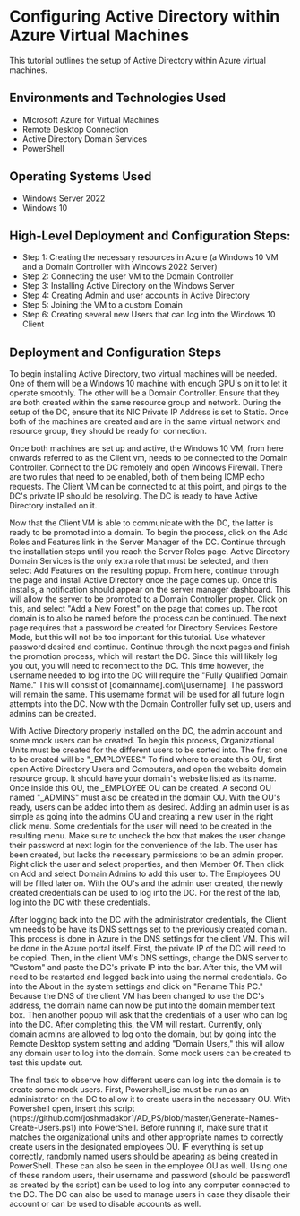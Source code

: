<p align="center">
<h1>Configuring Active Directory within Azure Virtual Machines</h1>
</p>

This tutorial outlines the setup of Active Directory within Azure virtual machines. <br />
<p> 
</p>

<h2> Environments and Technologies Used</h2>

- MIcrosoft Azure for Virtual Machines
- Remote Desktop Connection
- Active Directory Domain Services
- PowerShell

<h2> Operating Systems Used </h2>

- Windows Server 2022
- Windows 10

<h2>High-Level Deployment and Configuration Steps:</h2>

- Step 1: Creating the necessary resources in Azure (a Windows 10 VM and a Domain Controller with Windows 2022 Server)
- Step 2: Connecting the user VM to the Domain Controller
- Step 3: Installing Active Directory on the Windows Server
- Step 4: Creating Admin and user accounts in Active Directory
- Step 5: Joining the VM to a custom Domain
- Step 6: Creating several new Users that can log into the Windows 10 Client

<h2>Deployment and Configuration Steps</h2>

<p>
  To begin installing Active Directory, two virtual machines will be needed. One of them will be a Windows 10 machine with enough GPU's on it to let it operate smoothly. The other will be a Domain Controller.  Ensure that they are both created within the same resource group and network. During the setup of the DC, ensure that its NIC Private IP Address is set to Static. Once both of the machines are created and are in the same virtual network and resource group, they should be ready for connection.
</p>

<p>
  Once both machines are set up and active, the Windows 10 VM, from here onwards referred to as the Client vm, needs to be connected to the Domain Controller. Connect to the DC remotely and open Windows Firewall. There are two rules that need to be enabled, both of them being ICMP echo requests. The Client VM can be connected to at this point, and pings to the DC's private IP should be resolving. The DC is ready to have Active Directory installed on it.
</p>

<p>
  Now that the Client VM is able to communicate with the DC, the latter is ready to be promoted into a domain. To begin the process, click on the Add Roles and Features link in the Server Manager of the DC. Continue through the installation steps until you reach the Server Roles page. Active Directory Domain Services is the only extra role that must be selected, and then select Add Features on the resulting popup. From here, continue through the page and install Active Directory once the page comes up. Once this installs, a notification should appear on the server manager dashboard. This will allow the server to be promoted to a Domain Controller proper. Click on this, and select "Add a New Forest" on the page that comes up. The root domain is to also be named before the process can be continued. The next page requires that a password be created for Directory Services Restore Mode, but this will not be too important for this tutorial. Use whatever password desired and continue. Continue through the next pages and finish the promotion process, which will restart the DC. Since this will likely log you out, you will need to reconnect to the DC. This time however, the username needed to log into the DC will require the "Fully Qualified Domain Name." This will consist of [domainname].com\[username]. The password will remain the same. This username format will be used for all future login attempts into the DC. Now with the Domain Controller fully set up, users and admins can be created. 
</p>

<P>
  With Active Directory properly installed on the DC, the admin account and some mock users can be created. To begin this process, Organizational Units must be created for the different users to be sorted into. The first one to be created will be "_EMPLOYEES." To find where to create this OU, first open Active Directory Users and Computers, and open the website domain resource group. It should have your domain's website listed as its name. Once inside this OU, the _EMPLOYEE OU can be created. A second OU named "_ADMINS" must also be created in the domain OU. With the OU's ready, users can be added into them as desired. Adding an admin user is as simple as going into the admins OU and creating a new user in the right click menu. Some credentials for the user will need to be created in the resulting menu. Make sure to uncheck the box that makes the user change their password at next login for the convenience of the lab. The user has been created, but lacks the necessary permissions to be an admin proper. Right click the user and select properties, and then Member Of. Then click on Add and select Domain Admins to add this user to. The Employees OU will be filled later on. With the OU's and the admin user created, the newly created credentials can be used to log into the DC. For the rest of the lab, log into the DC with these credentials.
</P>

<p>
   After logging back into the DC with the administrator credentials, the Client vm needs to be have its DNS settings set to the previously created domain. This process is done in Azure in the DNS settings for the client VM. This will be done in the Azure portal itself. First, the private IP of the DC will need to be copied. Then, in the client VM's DNS settings, change the DNS server to "Custom" and paste the DC's private IP into the bar. After this, the VM will need to be restarted and logged back into using the normal credentials. Go into the About in the system settings and click on "Rename This PC." Because the DNS of the client VM has been changed to use the DC's address, the domain name can now be put into the domain member text box. Then another popup will ask that the credentials of a user who can log into the DC. After completing this, the VM will restart. Currently, only domain admins are allowed to log onto the domain, but by going into the Remote Desktop system setting and adding "Domain Users," this will allow any domain user to log into the domain. Some mock users can be created to test this update out.
</p>

<p>
  The final task to observe how different users can log into the domain is to create some mock users. First, Powershell_ise must be run as an administrator on the DC to allow it to create users in the necessary OU. With Powershell open, insert this script (https://github.com/joshmadakor1/AD_PS/blob/master/Generate-Names-Create-Users.ps1) into PowerShell. Before running it, make sure that it matches the organizational units and other appropriate names to correctly create users in the designated employees OU. IF everything is set up correctly, randomly named users should be apearing as being created in PowerShell. These can also be seen in the employee OU as well. Using one of these random users, their username and password (should be password1 as created by the script) can be used to log into any computer connected to the DC. The DC can also be used to manage users in case they disable their account or can be used to disable accounts as well.
</p>
